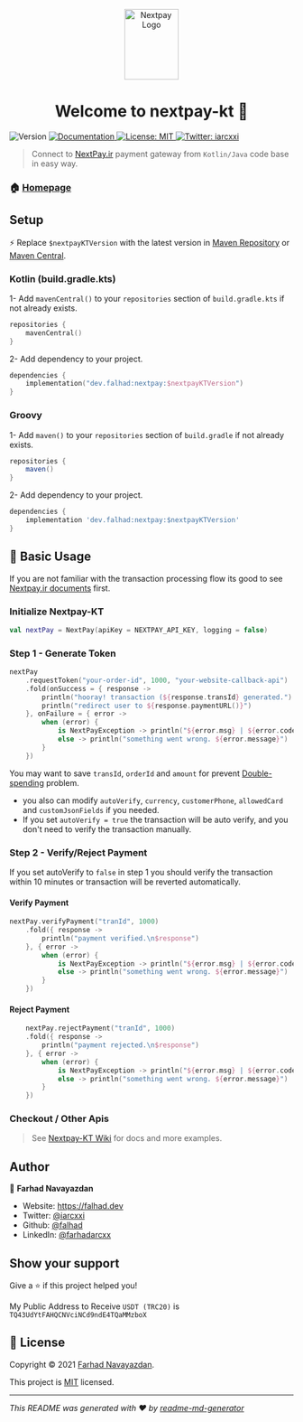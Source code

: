 <p align="center">
  <a href="https://nextpay.org/">
    <img src="https://nextpay.org/nx/assets/media/logos/logo-letter-9.png" alt="Nextpay Logo" width="96" height="125">
  </a>
<h1 align="center">Welcome to nextpay-kt 👋</h1>
</p>
<p>
  <img alt="Version" src="https://img.shields.io/badge/version-1.0.3-blue.svg?cacheSeconds=2592000" />
  <a href="https://github.com/falhad/nextpay-kt/wiki" target="_blank">
    <img alt="Documentation" src="https://img.shields.io/badge/documentation-yes-brightgreen.svg" />
  </a>
  <a href="https://opensource.org/licenses/MIT" target="_blank">
    <img alt="License: MIT" src="https://img.shields.io/badge/License-MIT-yellow.svg" />
  </a>

  <a href="https://twitter.com/iarcxxi" target="_blank">
    <img alt="Twitter: iarcxxi" src="https://img.shields.io/twitter/follow/iarcxxi.svg?style=social" />
  </a>
</p>

> Connect to  <a href="https://nextpay.ir" target="_blank">NextPay.ir</a> payment gateway from `Kotlin/Java` code base in easy way.

### 🏠 [Homepage](https://github.com/falhad/nextpay-kt)

## Setup

⚡ Replace `$nextpayKTVersion` with the latest version
in [Maven Repository](https://mvnrepository.com/artifact/dev.falhad/nextpay)
or [Maven Central](https://search.maven.org/search?q=dev.falhad).

### Kotlin (build.gradle.kts)

1- Add `mavenCentral()` to your `repositories` section of `build.gradle.kts` if not already exists.

```kotlin
repositories {
    mavenCentral()
}
```

2- Add dependency to your project.

```kotlin
dependencies {
    implementation("dev.falhad:nextpay:$nextpayKTVersion")
}
```

### Groovy

1- Add `maven()` to your `repositories` section of `build.gradle` if not already exists.

```groovy
repositories {
    maven()
}
```

2- Add dependency to your project.

```groovy
dependencies {
    implementation 'dev.falhad:nextpay:$nextpayKTVersion'
}
```

## 🚀 Basic Usage

If you are not familiar with the transaction processing flow its good to
see [Nextpay.ir documents](https://nextpay.org/nx/docs) first.

### Initialize Nextpay-KT

```kotlin
val nextPay = NextPay(apiKey = NEXTPAY_API_KEY, logging = false)
```

### Step 1 - Generate Token

```kotlin
nextPay
    .requestToken("your-order-id", 1000, "your-website-callback-api")
    .fold(onSuccess = { response ->
        println("hooray! transaction (${response.transId} generated.")
        println("redirect user to ${response.paymentURL()}")
    }, onFailure = { error ->
        when (error) {
            is NextPayException -> println("${error.msg} | ${error.code}")
            else -> println("something went wrong. ${error.message}")
        }
    })
```

You may want to save `transId`, `orderId` and `amount` for
prevent [Double-spending](https://en.wikipedia.org/wiki/Double-spending) problem.

* you also can modify `autoVerify`, `currency`, `customerPhone`, `allowedCard` and `customJsonFields` if you needed.
* If you set `autoVerify = true` the transaction will be auto verify, and you don't need to verify the transaction
  manually.

### Step 2 - Verify/Reject Payment

If you set autoVerify to `false` in step 1 you should verify the transaction within 10 minutes or transaction will be
reverted automatically.

#### Verify Payment

```kotlin
nextPay.verifyPayment("tranId", 1000)
    .fold({ response ->
        println("payment verified.\n$response")
    }, { error ->
        when (error) {
            is NextPayException -> println("${error.msg} | ${error.code}")
            else -> println("something went wrong. ${error.message}")
        }
    })
```

#### Reject Payment

```kotlin
    nextPay.rejectPayment("tranId", 1000)
    .fold({ response ->
        println("payment rejected.\n$response")
    }, { error ->
        when (error) {
            is NextPayException -> println("${error.msg} | ${error.code}")
            else -> println("something went wrong. ${error.message}")
        }
    })
```

### Checkout / Other Apis

> See [Nextpay-KT Wiki](https://github.com/falhad/nextpay-kt/wiki) for docs and more examples.

## Author

👤 **Farhad Navayazdan**

* Website: https://falhad.dev
* Twitter: [@iarcxxi](https://twitter.com/iarcxxi)
* Github: [@falhad](https://github.com/falhad)
* LinkedIn: [@farhadarcxx](https://linkedin.com/in/farhadarcxx)

## Show your support

Give a ⭐️ if this project helped you!

My Public Address to Receive `USDT (TRC20)` is `TQ43UdYtFAHQCNVciNCd9ndE4TQaMMzboX`

## 📝 License

Copyright © 2021 [Farhad Navayazdan](https://github.com/falhad).

This project is [MIT](https://opensource.org/licenses/MIT) licensed.

***
_This README was generated with ❤️ by [readme-md-generator](https://github.com/kefranabg/readme-md-generator)_